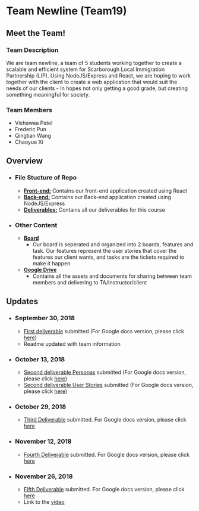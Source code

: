 # Team Newline (Team19)
## Meet the Team!
### Team Description
We are team newline, a team of 5 students working together to create a scalable and efficient system for Scarborough Local Immigration Partnership (LIP). Using NodeJS/Express and React, we are hoping to work together with the client to create a web application that would suit the needs of our clients - In hopes not only getting a good grade, but creating something meaningful for society.

### Team Members
 - Vishawaa Patel
 - Frederic Pun
 - Qingtian Wang
 - Chaoyue Xi
 
## Overview
  - ### File Stucture of Repo
    - [**Front-end:**](/Front-end) Contains our front-end application created using React
    - [**Back-end:**](/Back-end) Contains our Back-end application created using NodeJS/Express
    - [**Deliverables:**](/deliverables) Contains all our deliverables for this course
  - ### Other Content
    - [**Board**](https://dev.azure.com/cscc01f18/Deliverables/_workitems)
      - Our board is seperated and organized into 2 boards, features and task. Our features represent the user stories that cover the features our client wants, and tasks are the tickets required to make it happen
    - [**Google Drive**](https://drive.google.com/drive/folders/1Ioca4m9xqx3r-hxqvRLZ9zDrAW_hLFzT?usp=sharing)
      - Contains all the assets and documents for sharing between team members and delivering to TA/Instructor/client

## Updates
- ### September 30, 2018
  - [First deliverable](/deliverables/Deliverable%201.pdf) submitted (For Google docs version, please click [here](https://docs.google.com/document/d/10R4eUT8t7S9bMyE419sDi5Y_WpQnNaqdZXlWzeGU2yk/edit))
  - Readme updated with team information
- ### October 13, 2018
  - [Second deliverable Personas](/deliverables/Deliverable%202%20Personas.pdf) submitted (For Google docs version, please click [here](https://docs.google.com/document/d/1IPvpMrey6qEu2fw03TVhNmMvcM_TUOfNXmWQOIp1vY8/edit))
  - [Second deliverable User Stories](/deliverables/Deliverable%202%20User%20Stories.pdf) submitted (For Google docs version, please click [here](https://docs.google.com/document/d/16fhmX-chJY9m91buPyDh9L-Vk1MHAtsgmak4zgIba5E/edit))
- ### October 29, 2018
  - [Third Deliverable](/deliverables/Deliverable3.pdf) submitted. For Google docs version, please click [here](https://docs.google.com/document/d/1WPr1R9UMBfo-UJYLyxxwtn1QvSqb8PV7Wed1dC05bIc/edit#)
- ### November 12, 2018
  - [Fourth Deliverable](/deliverables/Deliverable4.pdf) submitted. For Google docs version, please click [here](https://docs.google.com/document/d/1dAsrpfoaGt0bT7GDHlxUQHn4kV4g-Zy_hsOKmO-EcSk/edit#)
- ### November 26, 2018
  - [Fifth Deliverable](/deliverables/Deliverable5.pdf) submitted. For Google docs version, please click [here](https://docs.google.com/document/d/1vnqFIDVmKtXwCq0GvLApZ7pQcvllHhhp1yXdMLPxsMI/edit#)
  - Link to the [video](https://youtu.be/E1gcb9TbbUI)
